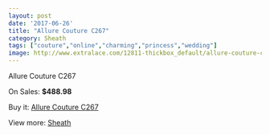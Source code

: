 ```yaml
---
layout: post
date: '2017-06-26'
title: "Allure Couture C267"
category: Sheath
tags: ["couture","online","charming","princess","wedding"]
image: http://www.extralace.com/12811-thickbox_default/allure-couture-c267.jpg
---
```

Allure Couture C267

On Sales: **$488.98**
<a href="https://www.extralace.com/sheath/6027-allure-couture-c267.html"><amp-img layout="responsive" width="600" height="600" src="//www.extralace.com/12811-thickbox_default/allure-couture-c267.jpg" alt="Allure Couture C267 0" /></a>
<a href="https://www.extralace.com/sheath/6027-allure-couture-c267.html"><amp-img layout="responsive" width="600" height="600" src="//www.extralace.com/12813-thickbox_default/allure-couture-c267.jpg" alt="Allure Couture C267 1" /></a>
<a href="https://www.extralace.com/sheath/6027-allure-couture-c267.html"><amp-img layout="responsive" width="600" height="600" src="//www.extralace.com/12812-thickbox_default/allure-couture-c267.jpg" alt="Allure Couture C267 2" /></a>

Buy it: [Allure Couture C267](https://www.extralace.com/sheath/6027-allure-couture-c267.html "Allure Couture C267")

View more: [Sheath](https://www.extralace.com/7-sheath "Sheath")